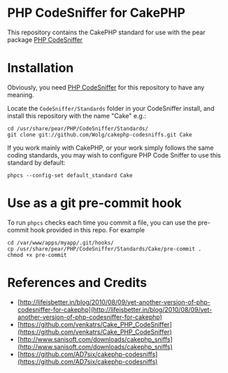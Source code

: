 PHP CodeSniffer for CakePHP
=========================

This repository contains the CakePHP standard for use with the pear package [PHP CodeSniffer](http://pear.php.net/package/PHP_CodeSniffer)

# Installation

Obviously, you need [PHP CodeSniffer](http://pear.php.net/package/PHP_CodeSniffer/download) for this repository to have any meaning.

Locate the `CodeSniffer/Standards` folder in your CodeSniffer install, and install this repository with the name "Cake" e.g.:

	cd /usr/share/pear/PHP/CodeSniffer/Standards/
	git clone git://github.com/Wolg/cakephp-codesniffs.git Cake

If you work mainly with CakePHP, or your work simply follows the same coding standards, you may wish to configure PHP Code Sniffer to use this standard by default:

	phpcs --config-set default_standard Cake

# Use as a git pre-commit hook

To run `phpcs` checks each time you commit a file, you can use the pre-commit hook provided in this repo. For example

	cd /var/www/apps/myapp/.git/hooks/
	cp /usr/share/pear/PHP/CodeSniffer/Standards/Cake/pre-commit .
	chmod +x pre-commit

# References and Credits

* [http://lifeisbetter.in/blog/2010/08/09/yet-another-version-of-php-codesniffer-for-cakephp](http://lifeisbetter.in/blog/2010/08/09/yet-another-version-of-php-codesniffer-for-cakephp)
* [https://github.com/venkatrs/Cake_PHP_CodeSniffer](https://github.com/venkatrs/Cake_PHP_CodeSniffer)
* [http://www.sanisoft.com/downloads/cakephp_sniffs](http://www.sanisoft.com/downloads/cakephp_sniffs)
* [https://github.com/AD7six/cakephp-codesniffs](https://github.com/AD7six/cakephp-codesniffs)